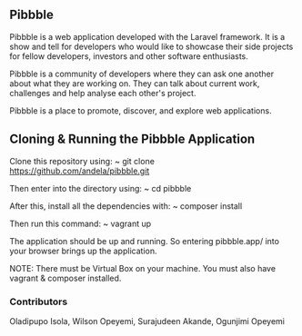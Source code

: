 ## Pibbble

Pibbble is a web application developed with the Laravel framework. It is a show and tell for developers who would like to showcase their side projects for fellow developers, investors and other software enthusiasts.

Pibbble is a community of developers where they can ask one another about what they are working on. They can talk about current work, challenges and help analyse each other's project.

Pibbble is a place to promote, discover, and explore web applications.

## Cloning & Running the Pibbble Application

Clone this repository using: ~ git clone https://github.com/andela/pibbble.git

Then enter into the directory using: ~ cd pibbble

After this, install all the dependencies with: ~ composer install

Then run this command: ~ vagrant up

The application should be up and running. So entering pibbble.app/ into your browser brings up the application.

NOTE: There must be Virtual Box on your machine. You must also have vagrant & composer installed.

### Contributors

Oladipupo Isola, Wilson Opeyemi, Surajudeen Akande, Ogunjimi Opeyemi
